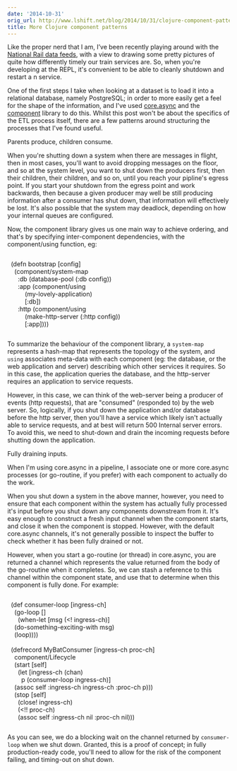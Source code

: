 ```yaml
---
date: '2014-10-31'
orig_url: http://www.lshift.net/blog/2014/10/31/clojure-component-patterns
title: More Clojure component patterns
---
```

<div class="content" html="http://www.w3.org/1999/xhtml">

Like the proper nerd that I am, I’ve been recently playing around with
the [National Rail data
feeds](http://nrodwiki.rockshore.net/index.php/Main_Page), with a view
to drawing some pretty pictures of quite how differently timely our
train services are. So, when you're developing at the REPL, it's
convenient to be able to cleanly shutdown and restart a n service.

One of the first steps I take when looking at a dataset is to load it
into a relational database, namely PostgreSQL; in order to more easily
get a feel for the shape of the information, and I've used
[core.async](http://clojure.github.io/core.async/) and the
[component](https://github.com/stuartsierra/component) library to do
this. Whilst this post won't be about the specifics of the ETL process
itself, there are a few patterns around structuring the processes that
I've found useful.

Parents produce, children consume.

When you're shutting down a system when there are messages in flight,
then in most cases, you'll want to avoid dropping messages on the floor,
and so at the system level, you want to shut down the producers first,
then their children, their children, and so on, until you reach your
pipline's egress point. If you start your shutdown from the egress point
and work backwards, then because a given producer may well be still
producing information after a consumer has shut down, that information
will effectively be lost. It's also possible that the system may
deadlock, depending on how your internal queues are configured.

Now, the component library gives us one main way to achieve ordering,
and that's by specifying inter-component dependencies, with the
component/using function, eg:

<div class="codecolorer-container text default"
style="overflow:auto;white-space:nowrap;width:100%;">

<div class="text codecolorer">

  (defn bootstrap \[config\]\
     (component/system-map\
       :db (database-pool (:db config))\
       :app (component/using\
           (my-lovely-application)\
           \[:db\])\
       :http (component/using\
           (make-http-server (:http config))\
           \[:app\])))

</div>

</div>

To summarize the behaviour of the component library, a `system-map`
represents a hash-map that represents the topology of the system, and
`using` associates meta-data with each component (eg: the database, or
the web application and server) describing which other services it
requires. So in this case, the application queries the database, and the
http-server requires an application to service requests.

However, in this case, we can think of the web-server being a producer
of events (http requests), that are "consumed" (responded to) by the web
server. So, logically, if you shut down the application and/or database
before the http server, then you'll have a service which likely isn't
actually able to service requests, and at best will return 500 Internal
server errors. To avoid this, we need to shut-down and drain the
incoming requests before shutting down the application.

Fully draining inputs.

When I'm using core.async in a pipeline, I associate one or more
core.async processes (or go-routine, if you prefer) with each component
to actually do the work.

When you shut down a system in the above manner, however, you need to
ensure that each component within the system has actually fully
processed it's input before you shut down any components downstream from
it. It's easy enough to construct a fresh input channel when the
component starts, and close it when the component is stopped. However,
with the default core.async channels, it's not generally possible to
inspect the buffer to check whether it has been fully drained or not.

However, when you start a go-routine (or thread) in core.async, you are
returned a channel which represents the value returned from the body of
the go-routine when it completes. So, we can stash a reference to this
channel within the component state, and use that to determine when this
component is fully done. For example:

<div class="codecolorer-container text default"
style="overflow:auto;white-space:nowrap;width:100%;">

<div class="text codecolorer">

  (def consumer-loop \[ingress-ch\]\
     (go-loop \[\]\
       (when-let \[msg (&lt;! ingress-ch)\]\
     (do-something-exciting-with msg)\
     (loop))))\
\
   (defrecord MyBatConsumer \[ingress-ch proc-ch\]\
     component/Lifecycle\
     (start \[self\]\
       (let \[ingress-ch (chan)\
         p (consumer-loop ingress-ch)\]\
     (assoc self :ingress-ch ingress-ch :proc-ch p)))\
     (stop \[self\]\
       (close! ingress-ch)\
       (&lt;!! proc-ch)\
       (assoc self :ingress-ch nil :proc-ch nil)))

</div>

</div>

As you can see, we do a blocking wait on the channel returned by
`consumer-loop` when we shut down. Granted, this is a proof of concept;
in fully production-ready code, you'll need to allow for the risk of the
component failing, and timing-out on shut down.

</div>
